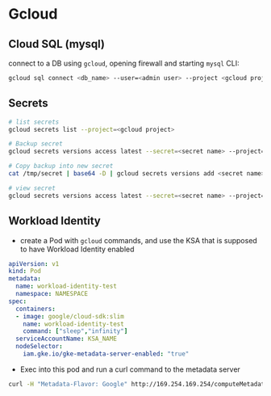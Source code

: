 # Gcloud 

## Cloud SQL (mysql)

connect to a DB using `gcloud`, opening firewall and starting `mysql` CLI:

```bash
gcloud sql connect <db_name> --user=<admin user> --project <gcloud project>
```

## Secrets

```bash
# list secrets
gcloud secrets list --project=<gcloud project>

# Backup secret
gcloud secrets versions access latest --secret=<secret name> --project=<gcloud project> --format='get(payload.data)' > /tmp/secret

# Copy backup into new secret
cat /tmp/secret | base64 -D | gcloud secrets versions add <secret name> --project=<gcloud project> --data-file=-

# view secret
gcloud secrets versions access latest --secret=<secret name> --project=<gcloud project>
```

## Workload Identity

- create a Pod with `gcloud` commands, and use the KSA that is supposed to have Workload Identity enabled

```yaml
apiVersion: v1
kind: Pod
metadata:
  name: workload-identity-test
  namespace: NAMESPACE
spec:
  containers:
  - image: google/cloud-sdk:slim
    name: workload-identity-test
    command: ["sleep","infinity"]
  serviceAccountName: KSA_NAME
  nodeSelector:
    iam.gke.io/gke-metadata-server-enabled: "true"
```

- Exec into this pod and run a curl command to the metadata server

```bash
curl -H "Metadata-Flavor: Google" http://169.254.169.254/computeMetadata/v1/instance/service-accounts/default/email
```